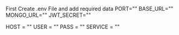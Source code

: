 First Create .env File and add required data
PORT=""
BASE_URL=""
MONGO_URL=""
JWT_SECRET=""
<!--For Node Mailer -->
HOST = ""
USER = ""
PASS = ""
SERVICE = ""